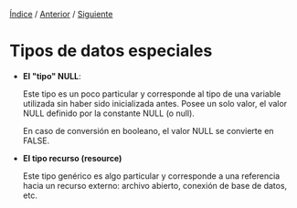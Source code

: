 [Índice](../readme.md) / [Anterior](../tipo-datos/tipo_datos_cadenas.md) / [Siguiente](../tipo-datos/tipo_datos_tablas.md)

# Tipos de datos especiales


- **El "tipo" NULL**: 

    Este tipo es un poco particular y corresponde al tipo de una variable utilizada sin haber sido inicializada antes. Posee un solo valor, el valor NULL definido por la constante NULL (o null).

    En caso de conversión en booleano, el valor NULL se convierte en FALSE.

- **El tipo recurso (resource)**

    Este tipo genérico es algo particular y corresponde a una referencia hacia un recurso externo: archivo abierto, conexión de base de datos, etc.